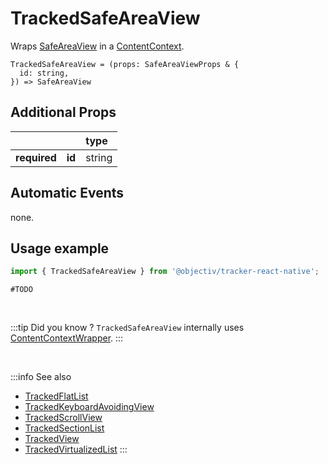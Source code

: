 # TrackedSafeAreaView

Wraps [SafeAreaView](https://reactnative.dev/docs/safeareaview) in a [ContentContext](/taxonomy/reference/location-contexts/ContentContext.md).

```tsx
TrackedSafeAreaView = (props: SafeAreaViewProps & {
  id: string,
}) => SafeAreaView
```

## Additional Props
|               |         | type      | 
|:-------------:|:--------|:----------|
| **required**  | **id**  | string    |

## Automatic Events
none.

## Usage example

```jsx
import { TrackedSafeAreaView } from '@objectiv/tracker-react-native';
```

```tsx
#TODO
```

<br />

:::tip Did you know ?
`TrackedSafeAreaView` internally uses [ContentContextWrapper](/tracking/react/api-reference/locationWrappers/ContentContextWrapper.md).
:::

<br />

:::info See also
- [TrackedFlatList](/tracking/react-native/api-reference/trackedComponents/TrackedFlatList.md)
- [TrackedKeyboardAvoidingView](/tracking/react-native/api-reference/trackedComponents/TrackedKeyboardAvoidingView.md)
- [TrackedScrollView](/tracking/react-native/api-reference/trackedComponents/TrackedScrollView.md)
- [TrackedSectionList](/tracking/react-native/api-reference/trackedComponents/TrackedSectionList.md)
- [TrackedView](/tracking/react-native/api-reference/trackedComponents/TrackedView.md)
- [TrackedVirtualizedList](/tracking/react-native/api-reference/trackedComponents/TrackedVirtualizedList.md)
:::

